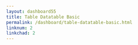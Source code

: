 ```yaml
---
layout: dashboard55 
title: Table Datatable Basic
permalink: /dashboard/table-datatable-basic.html
linknum: 2
linkchad: 2
---
```

